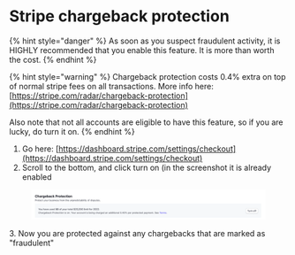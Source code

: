 # Stripe chargeback protection

{% hint style="danger" %}
As soon as you suspect fraudulent activity, it is HIGHLY recommended that you enable this feature. It is more than worth the cost.
{% endhint %}

{% hint style="warning" %}
Chargeback protection costs 0.4% extra on top of normal stripe fees on all transactions. More info here: [https://stripe.com/radar/chargeback-protection](https://stripe.com/radar/chargeback-protection)

Also note that not all accounts are eligible to have this feature, so if you are lucky, do turn it on.
{% endhint %}

1. Go here: [https://dashboard.stripe.com/settings/checkout](https://dashboard.stripe.com/settings/checkout)
2. Scroll to the bottom, and click turn on (in the screenshot it is already enabled

<figure><img src="../.gitbook/assets/Screenshot 2022-12-27 at 6.15.09 PM.png" alt=""><figcaption></figcaption></figure>

3\. Now you are protected against any chargebacks that are marked as "fraudulent"
